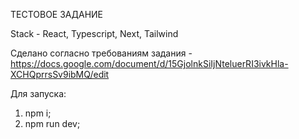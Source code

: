 ТЕСТОВОЕ ЗАДАНИЕ

Stack - React, Typescript,  Next, Tailwind

Сделано согласно требованиям задания - https://docs.google.com/document/d/15GjolnkSiIjNteluerRI3ivkHla-XCHQprrsSv9ibMQ/edit

Для запуска: 
1. npm i;
2. npm run dev;
